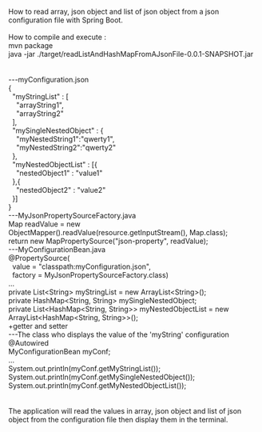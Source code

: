 How to read array, json object and list of json object from a json configuration file with Spring Boot.<br/>
<br/>
How to compile and execute :<br/>
mvn package<br/>
java -jar ./target/readListAndHashMapFromAJsonFile-0.0.1-SNAPSHOT.jar<br/>
<br/>
<br/>
---myConfiguration.json<br/>
{<br/>
&nbsp;&nbsp;"myStringList" : [<br/>
&nbsp;&nbsp;&nbsp;&nbsp;"arrayString1",<br/>
&nbsp;&nbsp;&nbsp;&nbsp;"arrayString2"<br/>
&nbsp;&nbsp;],<br/>
&nbsp;&nbsp;"mySingleNestedObject" : {<br/>
&nbsp;&nbsp;&nbsp;&nbsp;"myNestedString1":"qwerty1",<br/>
&nbsp;&nbsp;&nbsp;&nbsp;"myNestedString2":"qwerty2"<br/>
&nbsp;&nbsp;},<br/>
&nbsp;&nbsp;"myNestedObjectList" : [{<br/>
&nbsp;&nbsp;&nbsp;&nbsp;"nestedObject1" : "value1"<br/>
&nbsp;&nbsp;},{<br/>
&nbsp;&nbsp;&nbsp;&nbsp;"nestedObject2" : "value2"<br/>
&nbsp;&nbsp;}]<br/>
}<br/>
---MyJsonPropertySourceFactory.java<br/>
Map readValue = new ObjectMapper().readValue(resource.getInputStream(), Map.class);<br/>
return new MapPropertySource("json-property", readValue);<br/>
---MyConfigurationBean.java<br/>
@PropertySource(<br/>
&nbsp;&nbsp;value = "classpath:myConfiguration.json", <br/>
&nbsp;&nbsp;factory = MyJsonPropertySourceFactory.class)<br/>
...<br/>
private List&lt;String&gt; myStringList = new ArrayList&lt;String&gt;();<br/>
private HashMap&lt;String, String&gt; mySingleNestedObject;<br/>
private List&lt;HashMap&lt;String, String&gt;&gt; myNestedObjectList = new ArrayList&lt;HashMap&lt;String, String&gt;&gt;();<br/>
+getter and setter<br/>
---The class who displays the value of the 'myString' configuration<br/>
@Autowired<br/>
MyConfigurationBean myConf;<br/>
...<br/>
System.out.println(myConf.getMyStringList());<br/>
System.out.println(myConf.getMySingleNestedObject());<br/>
System.out.println(myConf.getMyNestedObjectList());<br/>
<br/>
<br/>
The application will read the values in array, json object and list of json object from the configuration file then display them in the terminal.<br/>


